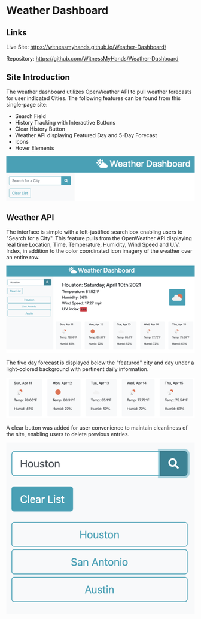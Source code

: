 # Weather Dashboard

## Links
Live Site: https://witnessmyhands.github.io/Weather-Dashboard/

Repository: https://github.com/WitnessMyHands/Weather-Dashboard

## Site Introduction

The weather dashboard utilizes OpenWeather API to pull weather forecasts for user indicated Cities. The following features can be found from this single-page site:
* Search Field
* History Tracking with Interactive Buttons
* Clear History Button
* Weather API displaying Featured Day and 5-Day Forecast
* Icons
* Hover Elements

![Weather Dashboard displaying Search Field for user input.](./assets/images/Site.jpg)

## Weather API

The interface is simple with a left-justified search box enabling users to "Search for a City". This feature pulls from the OpenWeather API displaying real time Location, Time, Temperature, Humidity, Wind Speed and U.V. Index, in addition to the color coordinated icon imagery of the weather over an entire row.

![Real-time weather indicators display with search field.](./assets/images/Functionality.jpg)

The five day forecast is displayed below the "featured" city and day under a light-colored background with pertinent daily information.

![A correct answer choice will show "Correct!"](./assets/images/5-Forecast.jpg)

A clear button was added for user convenience to maintain cleanliness of the site, enabling users to delete previous entries.

![An incorrect answer choice will show "Wrong!"](./assets/images/Clear.jpg)
